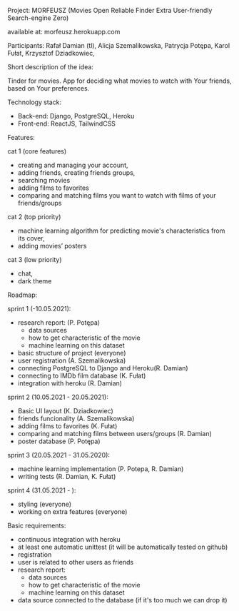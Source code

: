 Project: MORFEUSZ
(Movies Open Reliable Finder Extra User-friendly Search-engine Zero)

available at: morfeusz.herokuapp.com

Participants:
Rafał Damian (tl),
Alicja Szemalikowska,
Patrycja Potępa,
Karol Fułat,
Krzysztof Dziadkowiec,

Short description of the idea:

Tinder for movies. App for deciding what movies to watch with Your friends, based on Your preferences.

Technology stack:
- Back-end: Django, PostgreSQL, Heroku
- Front-end: ReactJS, TailwindCSS

Features:

cat 1 (core features)
- creating and managing your account,
- adding friends, creating friends groups,
- searching movies
- adding films to favorites
- comparing and matching films you want to watch with films of your friends/groups

cat 2 (top priority)
- machine learning algorithm for predicting movie's characteristics from its cover,
- adding movies’ posters

cat 3 (low priority)
- chat,
- dark theme
	
Roadmap:

sprint 1 (-10.05.2021): 
- research report: (P. Potępa)
  - data sources
  - how to get characteristic of the movie
  - machine learning on this dataset
- basic structure of project (everyone)
- user registration (A. Szemalikowska)
- connecting PostgreSQL to Django and Heroku(R. Damian)
- connecting to IMDb film database (K. Fułat)
- integration with heroku (R. Damian)

sprint 2 (10.05.2021 - 20.05.2021): 
- Basic UI layout (K. Dziadkowiec)
- friends funcionality (A. Szemalikowska)
- adding films to favorites (K. Fułat)
- comparing and matching films between users/groups (R. Damian)
- poster database (P. Potępa)

sprint 3 (20.05.2021 - 31.05.2020): 
- machine learning implementation (P. Potepa, R. Damian)
- writing tests (R. Damian, K. Fułat)

sprint 4 (31.05.2021 - ): 
- styling (everyone)
- working on extra features (everyone)

Basic requirements:
- continuous integration with heroku
- at least one automatic unittest (it will be automatically tested on github)
- registration
- user is related to other users as friends
- research report:
  - data sources
  - how to get characteristic of the movie
  - machine learning on this dataset
- data source connected to the database (if it's too much we can drop it) 
